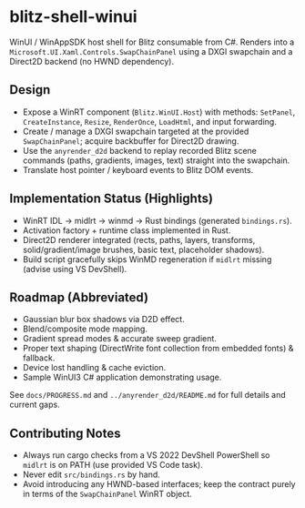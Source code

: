 # blitz-shell-winui

WinUI / WinAppSDK host shell for Blitz consumable from C#. Renders into a `Microsoft.UI.Xaml.Controls.SwapChainPanel` using a DXGI swapchain and a Direct2D backend (no HWND dependency).

## Design

- Expose a WinRT component (`Blitz.WinUI.Host`) with methods: `SetPanel`, `CreateInstance`, `Resize`, `RenderOnce`, `LoadHtml`, and input forwarding.
- Create / manage a DXGI swapchain targeted at the provided `SwapChainPanel`; acquire backbuffer for Direct2D drawing.
- Use the `anyrender_d2d` backend to replay recorded Blitz scene commands (paths, gradients, images, text) straight into the swapchain.
- Translate host pointer / keyboard events to Blitz DOM events.

## Implementation Status (Highlights)

- WinRT IDL -> midlrt -> winmd -> Rust bindings (generated `bindings.rs`).
- Activation factory + runtime class implemented in Rust.
- Direct2D renderer integrated (rects, paths, layers, transforms, solid/gradient/image brushes, basic text, placeholder shadows).
- Build script gracefully skips WinMD regeneration if `midlrt` missing (advise using VS DevShell).

## Roadmap (Abbreviated)

- Gaussian blur box shadows via D2D effect.
- Blend/composite mode mapping.
- Gradient spread modes & accurate sweep gradient.
- Proper text shaping (DirectWrite font collection from embedded fonts) & fallback.
- Device lost handling & cache eviction.
- Sample WinUI3 C# application demonstrating usage.

See `docs/PROGRESS.md` and `../anyrender_d2d/README.md` for full details and current gaps.

## Contributing Notes

- Always run cargo checks from a VS 2022 DevShell PowerShell so `midlrt` is on PATH (use provided VS Code task).
- Never edit `src/bindings.rs` by hand.
- Avoid introducing any HWND-based interfaces; keep the contract purely in terms of the `SwapChainPanel` WinRT object.
